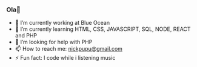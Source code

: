 ### Ola👋




- 🔭 I’m currently working at Blue Ocean
- 🌱 I’m currently learning HTML, CSS, JAVASCRIPT, SQL, NODE, REACT and PHP
- 🤔 I’m looking for help with PHP
- 📫 How to reach me: nickpupu@gmail.com
- ⚡ Fun fact: I code while i listening music

